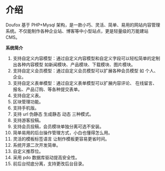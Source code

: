 # 介绍 ‎

Doufox 基于 PHP+Mysql 架构，是一款小巧、灵活、简单、易用的网站内容管理系统。不仅能制作各种企业站、博客等中小型站点，更是轻量级的万能建站 CMS。

**系统简介**

1.  支持自定义内容模型：通过自定义内容模型和自定义字段可以轻松简单的定制出各种内容模型 如新闻模块、产品模块、下载模块、图片模块。
2.  支持自定义会员模型：通过自定义会员模型可以扩展各种会员模型 如 个人、企业。
3.  支持自定义表单模型：通过自定义表单模型可以扩展内容评论、 在线留言、 报名、产品订购、等各种提交表单。
4.  支持自定义表。
5.  区块管理功能。
6.  支持手机版。
7.  支持 url 伪静态 生成静态 动态 三种模式。
8.  支持游客投稿。
9.  支持会员投稿，会员模块单独分离可选不安装。
10. 简单易用的后台操作管理方式，小白也懂得怎么用。
11. 灵活的模板标签语言 让制作模板更容易更省时间。
12. 系统开源二次开发简单。
13. 自定义推荐位。
14. 采用 pdo 数据库驱动提高安全性。
15. 前后台彻底分离，支持更改后台目录。
